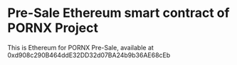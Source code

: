 # Pre-Sale Ethereum smart contract of PORNX Project
This is Ethereum for PORNX Pre-Sale, available at 0xd908c290B464ddE32DD32d07BA24b9b36AE68cEb
